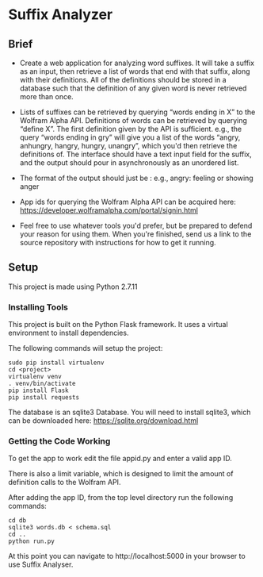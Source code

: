 # Suffix Analyzer

## Brief

* Create a web application for analyzing word suffixes. It will take a suffix as an input, then retrieve a list of words that end with that suffix, along with their definitions. All of the definitions should be stored in a database such that the definition of any given word is never retrieved more than once.

* Lists of suffixes can be retrieved by querying “words ending in X” to the Wolfram Alpha API. Definitions of words can be retrieved by querying “define X”. The first definition given by the API is sufficient.
e.g., the query “words ending in gry” will give you a list of the words “angry, anhungry, hangry, hungry, unangry”, which you'd then retrieve the definitions of.
The interface should have a text input field for the suffix, and the output should pour in asynchronously as an unordered list.

* The format of the output should just be <word>: <definition>
e.g., angry: feeling or showing anger

* App ids for querying the Wolfram Alpha API can be acquired here: https://developer.wolframalpha.com/portal/signin.html

* Feel free to use whatever tools you'd prefer, but be prepared to defend your reason for using them. When you're finished, send us a link to the source repository with instructions for how to get it running.

## Setup

This project is made using Python 2.7.11

### Installing Tools

This project is built on the Python Flask framework. It uses a virtual environment to install dependencies.

The following commands will setup the project:

```
sudo pip install virtualenv
cd <project>
virtualenv venv
. venv/bin/activate
pip install Flask
pip install requests
```

The database is an sqlite3 Database. You will need to install sqlite3, which can be downloaded here: https://sqlite.org/download.html

### Getting the Code Working

To get the app to work edit the file appid.py and enter a valid app ID.

There is also a limit variable, which is designed to limit the amount of definition calls to the Wolfram API.

After adding the app ID, from the top level directory run the following commands:

```
cd db
sqlite3 words.db < schema.sql
cd ..
python run.py
```

At this point you can navigate to http://localhost:5000 in your browser to use Suffix Analyser.






